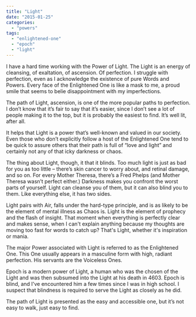 ```yaml
---
title: "Light"
date: "2015-01-25"
categories: 
  - "powers"
tags: 
  - "enlightened-one"
  - "epoch"
  - "light"
---
```


I have a hard time working with the Power of Light. The Light is an energy of cleansing, of exaltation, of ascension. Of perfection. I struggle with perfection, even as I acknowledge the existence of pure Words and Powers. Every face of the Enlightened One is like a mask to me, a proud smile that seems to belie disappointment with my imperfections.

The path of Light, ascension, is one of the more popular paths to perfection. I don’t know that it’s fair to say that it’s easier, since I don’t see a lot of people making it to the top, but it is probably the easiest to find. It’s well lit, after all.

It helps that Light is a power that’s well-known and valued in our society. Even those who don’t explicitly follow a host of the Enlightened One tend to be quick to assure others that their path is full of “love and light” and certainly not any of that icky darkness or chaos.

The thing about Light, though, it that it blinds. Too much light is just as bad for you as too little – there’s skin cancer to worry about, and retinal damage, and so on. For every Mother Theresa, there’s a Fred Phelps (and Mother Theresa wasn’t perfect either.) Darkness makes you confront the worst parts of yourself. Light can cleanse you of them, but it can also blind you to them. Like everything else, it has two sides.

Light pairs with Air, falls under the hard-type principle, and is as likely to be the element of mental illness as Chaos is. Light is the element of prophecy and the flash of insight. That moment when everything is perfectly clear and makes sense, when I can't explain anything because my thoughts are moving too fast for words to catch up? That's Light, whether it's inspiration or mania.

The major Power associated with Light is referred to as the Enlightened One. This One usually appears in a masculine form with high, radiant perfection. His servants are the Voiceless Ones.

Epoch is a modern power of Light, a human who was the chosen of the Light and was then subsumed into the Light at his death in 4603. Epoch is blind, and I've encountered him a few times since I was in high school. I suspect that blindness is required to serve the Light as closely as he did.

The path of Light is presented as the easy and accessible one, but it’s not easy to walk, just easy to find.
